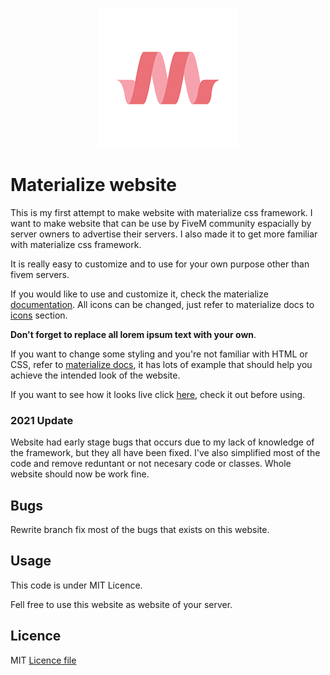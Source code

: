 <div align="center">

![Materialize logo](img/materialize.png)

</div>

# Materialize website

This is my first attempt to make website with materialize css framework. I want to make website that can be use by FiveM community espacially by server owners to advertise their servers. I also made it to get more familiar with materialize css framework. 

It is really easy to customize and to use for your own purpose other than fivem servers.

If you would like to use and customize it, check the materialize [documentation](https://materializecss.com/getting-started.html). All icons can be changed, just refer to materialize docs to [icons](https://https://materializecss.com/icons.html) section. 

**Don't forget to replace all lorem ipsum text with your own**. 

If you want to change some styling and you're not familiar with HTML or CSS, refer to [materialize docs](https://materializecss.com/getting-started.html), it has lots of example that should help you achieve the intended look of the website.

If you want to see how it looks live click [here](https://czesiek2000.github.io/MaterializeWebsite/), check it out before using.

### 2021 Update

Website had early stage bugs that occurs due to my lack of knowledge of the framework, but they all have been fixed. I've also simplified most of the code and remove reduntant or not necesary code or classes. 
Whole website should now be work fine.

## Bugs

Rewrite branch fix most of the bugs that exists on this website.

## Usage 

This code is under MIT Licence.

Fell free to use this website as website of your server.

## Licence
MIT 
[Licence file](./LICENCE.md)
